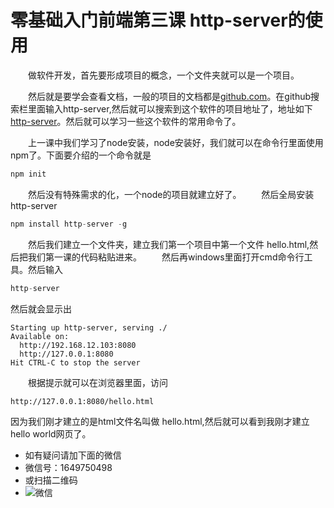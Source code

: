 # 零基础入门前端第三课 http-server的使用
&emsp;&emsp;做软件开发，首先要形成项目的概念，一个文件夹就可以是一个项目。

&emsp;&emsp;然后就是要学会查看文档，一般的项目的文档都是[github.com](https://www.github.com)。在github搜索栏里面输入http-server,然后就可以搜索到这个软件的项目地址了，地址如下[http-server](https://github.com/indexzero/http-server)。然后就可以学习一些这个软件的常用命令了。

&emsp;&emsp;上一课中我们学习了node安装，node安装好，我们就可以在命令行里面使用npm了。下面要介绍的一个命令就是
```javascript
npm init
```
&emsp;&emsp;然后没有特殊需求的化，一个node的项目就建立好了。
&emsp;&emsp;然后全局安装http-server
```javascript
npm install http-server -g
```
&emsp;&emsp;然后我们建立一个文件夹，建立我们第一个项目中第一个文件 hello.html,然后把我们第一课的代码粘贴进来。
&emsp;&emsp;然后再windows里面打开cmd命令行工具。然后输入
```javascript
http-server
```
然后就会显示出
```
Starting up http-server, serving ./
Available on:
  http://192.168.12.103:8080
  http://127.0.0.1:8080
Hit CTRL-C to stop the server
```
&emsp;&emsp;根据提示就可以在浏览器里面，访问
```
http://127.0.0.1:8080/hello.html
```
因为我们刚才建立的是html文件名叫做 hello.html,然后就可以看到我刚才建立hello world网页了。
- 如有疑问请加下面的微信
- 微信号：1649750498
- 或扫描二维码
- ![微信](https://gitee.com/uploads/images/2018/0327/160011_4c3d56ae_888337.jpeg "WechatIMG15.jpg")